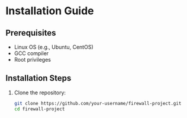 # Installation Guide

## Prerequisites
- Linux OS (e.g., Ubuntu, CentOS)
- GCC compiler
- Root privileges

## Installation Steps
1. Clone the repository:
   ```bash
   git clone https://github.com/your-username/firewall-project.git
   cd firewall-project